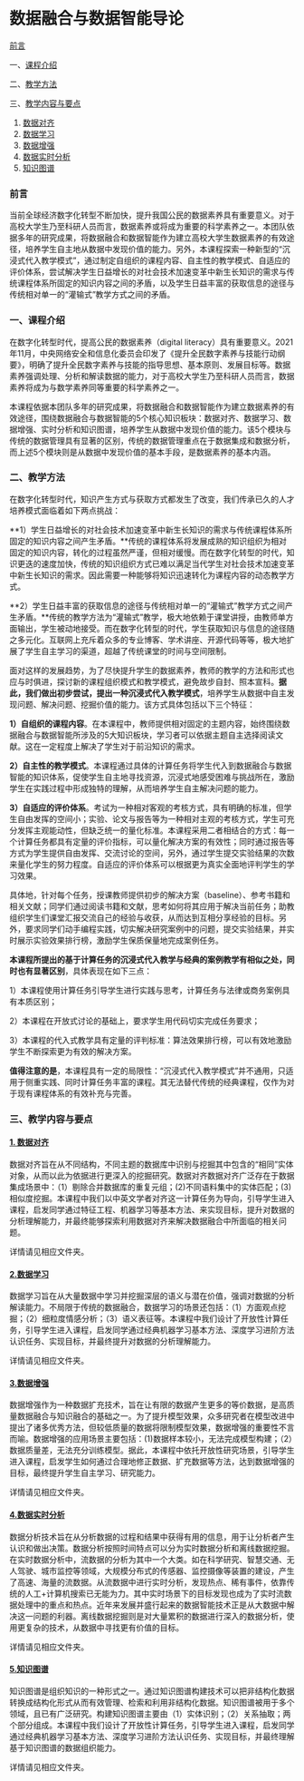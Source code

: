 # 数据融合与数据智能导论

[前言](#前言)

一、[课程介绍](#课程介绍)

二、[教学方法](#教学方法)

三、[教学内容与要点](#教学内容与要点)

1. [数据对齐](#数据对齐)
2. [数据学习](#数据学习)
3. [数据增强](#数据增强)
4. [数据实时分析](#数据实时分析)
5. [知识图谱](#知识图谱)

### 前言

当前全球经济数字化转型不断加快，提升我国公民的数据素养具有重要意义。对于高校大学生乃至科研人员而言，数据素养或将成为重要的科学素养之一。本团队依据多年的研究成果，将数据融合和数据智能作为建立高校大学生数据素养的有效途径，培养学生自主地从数据中发现价值的能力。另外，本课程探索一种新型的“沉浸式代入教学模式”，通过制定自组织的课程内容、自主性的教学模式、自适应的评价体系，尝试解决学生日益增长的对社会技术加速变革中新生长知识的需求与传统课程体系所固定的知识内容之间的矛盾，以及学生日益丰富的获取信息的途径与传统相对单一的“灌输式”教学方式之间的矛盾。



### 一、课程介绍

在数字化转型时代，提高公民的数据素养（digital literacy）具有重要意义。2021年11月，中央网络安全和信息化委员会印发了《提升全民数字素养与技能行动纲要》，明确了提升全民数字素养与技能的指导思想、基本原则、发展目标等。数据素养强调处理、分析和解读数据的能力，对于高校大学生乃至科研人员而言，数据素养将成为与数学素养同等重要的科学素养之一。

本课程依据本团队多年的研究成果，将数据融合和数据智能作为建立数据素养的有效途径，围绕数据融合与数据智能的5个核心知识板块：数据对齐、数据学习、数据增强、实时分析和知识图谱，培养学生从数据中发现价值的能力。该5个模块与传统的数据管理具有显著的区别，传统的数据管理重点在于数据集成和数据分析，而上述5个模块则是从数据中发现价值的基本手段，是数据素养的基本内涵。



### 二、教学方法

在数字化转型时代，知识产生方式与获取方式都发生了改变，我们传承已久的人才培养模式面临着如下两点挑战：

**1）学生日益增长的对社会技术加速变革中新生长知识的需求与传统课程体系所固定的知识内容之间产生矛盾。**传统的课程体系将发展成熟的知识组织为相对固定的知识内容，转化的过程虽然严谨，但相对缓慢。而在数字化转型的时代，知识更迭的速度加快，传统的知识组织方式已难以满足当代学生对社会技术加速变革中新生长知识的需求。因此需要一种能够将知识迅速转化为课程内容的动态教学方式。

**2）学生日益丰富的获取信息的途径与传统相对单一的“灌输式”教学方式之间产生矛盾。**传统的教学方法为“灌输式”教学，极大地依赖于课堂讲授，由教师单方面输出，学生被动地接受。而在数字化转型的时代，学生获取知识与信息的途径随之多元化。互联网上充斥着众多的专业博客、学术讲座、开源代码等等，极大地扩展了学生自主学习的渠道，超越了传统课堂的时间与空间限制。



面对这样的发展趋势，为了尽快提升学生的数据素养，教师的教学的方法和形式也应与时俱进，探讨新的课程组织模式和教学模式，避免故步自封、照本宣科。**据此，我们做出初步尝试，提出一种沉浸式代入教学模式**，培养学生从数据中自主发现问题、解决问题、挖掘价值的能力。该方式具体包括以下三个特征：

**1）自组织的课程内容**。在本课程中，教师提供相对固定的主题内容，始终围绕数据融合与数据智能所涉及的5大知识板块，学习者可以依据主题自主选择阅读文献。这在一定程度上解决了学生对于前沿知识的需求。

**2）自主性的教学模式**。本课程通过具体的计算任务将学生代入到数据融合与数据智能的知识体系，促使学生自主地寻找资源，沉浸式地感受困难与挑战所在，激励学生在实践过程中形成独特的理解，从而培养学生自主解决问题的能力。

**3）自适应的评价体系**。考试为一种相对客观的考核方式，具有明确的标准，但学生自由发挥的空间小；实验、论文与报告等为一种相对主观的考核方式，学生可充分发挥主观能动性，但缺乏统一的量化标准。本课程采用二者相结合的方式：每一个计算任务都具有定量的评价指标，可以量化解决方案的有效性；同时通过报告等方式为学生提供自由发挥、交流讨论的空间，另外，通过学生提交实验结果的次数来量化学生的努力程度。自适应的评价体系可以根据更为真实全面地评判学生的学习效果。



具体地，针对每个任务，授课教师提供初步的解决方案（baseline）、参考书籍和相关文献；同学们通过阅读书籍和文献，思考如何将其应用于解决当前任务；助教组织学生们课堂汇报交流自己的经验与收获，从而达到互相分享经验的目标。另外，要求同学们动手编程实践，切实解决研究案例中的问题，提交实验结果，并实时展示实验效果排行榜，激励学生保质保量地完成案例任务。



**本课程所提出的基于计算任务的沉浸式代入教学与经典的案例教学有相似之处，同时也有显著区别**，具体表现在如下三点：

1）本课程使用计算任务引导学生进行实践与思考，计算任务与法律或商务案例具有本质区别；

2）本课程在开放式讨论的基础上，要求学生用代码切实完成任务要求；

3）本课程的代入式教学具有定量的评判标准：算法效果排行榜，可以有效地激励学生不断探索更为有效的解决方案。



**值得注意的是**，本课程具有一定的局限性：“沉浸式代入教学模式”并不通用，只适用于侧重实践、同时计算任务丰富的课程。其无法替代传统的经典课程，仅作为对于现有课程体系的有效补充与完善。



### 三、教学内容与要点

#### [1. 数据对齐]()

数据对齐旨在从不同结构，不同主题的数据库中识别与挖掘其中包含的“相同”实体对象，从而以此为依据进行更深入的挖掘研究。数据对齐数据对齐广泛存在于数据集成场景中：（1）剔除合并数据库的重复元组；(2)不同语料集中的实体匹配；(3)相似度挖掘。本课程中我们以中英文学者对齐这一计算任务为导向，引导学生进入课程，启发同学通过特征工程、机器学习等基本方法、来实现目标，提升对数据的分析理解能力，并最终能够探索利用数据对齐来解决数据融合中所面临的相关问题。

详情请见相应文件夹。

#### [2.数据学习]()

数据学习旨在从大量数据中学习并挖掘深层的语义与潜在价值，强调对数据的分析解读能力。不局限于传统的数据融合，数据学习的场景还包括：（1）方面观点挖掘；（2）细粒度情感分析；（3）语义表征等。本课程中我们设计了开放性计算任务，引导学生进入课程，启发同学通过经典机器学习基本方法、深度学习进阶方法认识任务、实现目标，并最终提升对数据的分析理解能力。

详情请见相应文件夹。

#### [3.数据增强]()

数据增强作为一种数据扩充技术，旨在让有限的数据产生更多的等价数据，是高质量数据融合与知识融合的基础之一。为了提升模型效果，众多研究者在模型改进中提出了诸多优秀方法，但较低质量的数据将限制模型效果，数据增强的重要性不言而喻。数据增强的应用场景主要包括：(1)数据样本较小，无法完成模型构建；（2）数据质量差，无法充分训练模型。据此，本课程中依托开放性研究场景，引导学生进入课程，启发学生如何通过合理地修正数据、扩充数据等方法，达到数据增强的目标，最终提升学生自主学习、研究能力。

详情请见相应文件夹。

#### [4.数据实时分析]()

数据分析技术旨在从分析数据的过程和结果中获得有用的信息，用于让分析者产生认识和做出决策。数据分析按照时间特点可以分为实时数据分析和离线数据挖掘。在实时数据分析中，流数据的分析为其中一个大类。如在科学研究、智慧交通、无人驾驶、城市监控等领域，大规模分布式的传感器、监控摄像等装置的建设，产生了高速、海量的流数据。从流数据中进行实时分析，发现热点、稀有事件，依靠传统的人工+计算机搜索已无能为力。其中实时场景下的目标发现也成为了实时流数据处理中的重点和热点。近年来发展并盛行起来的数据智能技术正是从大数据中解决这一问题的利器。离线数据挖掘则是对大量累积的数据进行深入的数据分析，使用更复杂的技术，从数据中寻找更有价值的目标。

详情请见相应文件夹。

#### [5.知识图谱]()

知识图谱是组织知识的一种形式之一。通过知识图谱构建技术可以把非结构化数据转换成结构化形式从而有效管理、检索和利用非结构化数据。知识图谱被用于多个领域，且已有广泛研究。构建知识图谱主要由（1）实体识别；（2）关系抽取；两个部分组成。本课程中我们设计了开放性计算任务，引导学生进入课程，启发同学通过经典机器学习基本方法、深度学习进阶方法认识任务、实现目标，并最终理解基于知识图谱的数据组织能力。

详情请见相应文件夹。